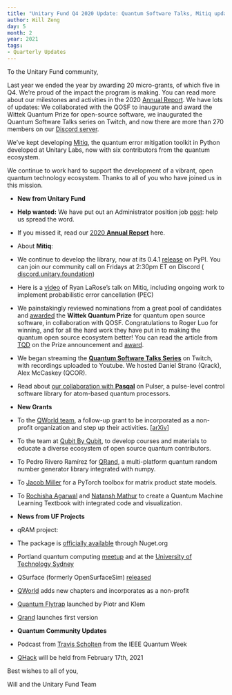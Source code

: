 ```yaml
---
title: "Unitary Fund Q4 2020 Update: Quantum Software Talks, Mitiq updates, and more grants"
author: Will Zeng
day: 5
month: 2
year: 2021
tags:
- Quarterly Updates
---
```


To the Unitary Fund community,

Last year we ended the year by awarding 20 micro-grants, of which five in Q4. We’re proud of the impact the program is making. You can read more about our milestones and activities in the 2020 [Annual Report](https://unitary.foundation/assets/Unitary_Fund_2020_Report.pdf). We have lots of updates: We collaborated with the QOSF to inaugurate and award the Wittek Quantum Prize for open-source software, we inaugurated the Quantum Software Talks series on Twitch, and now there are more than 270 members on our [Discord server](http://discord.unitary.foundation).

We’ve kept developing [Mitiq](https://github.com/unitaryfoundation/mitiq), the quantum error mitigation toolkit in Python developed at Unitary Labs, now with six contributors from the quantum ecosystem.

We continue to work hard to support the development of a vibrant, open quantum technology ecosystem. Thanks to all of you who have joined us in this mission.

*   ****New from Unitary Fund****

*   **Help wanted:** We have put out an Administrator position job [post](https://unitary.foundation/jobs/administrator.html): help us spread the word.
*   If you missed it, read our [2020 **Annual Report**](https://unitary.foundation/posts/2020.html) here.
*   About **Mitiq**: 

*   We continue to develop the library, now at its 0.4.1 [release](https://mitiq.readthedocs.io/en/stable/changelog.html) on PyPI. You can join our community call on Fridays at 2:30pm ET on Discord ( [discord.unitary.foundation](http://discord.unitary.foundation/))
*   Here is a [video](https://www.youtube.com/watch?v=5KDQtWzJcfw) of Ryan LaRose’s talk on Mitiq, including ongoing work to implement probabilistic error cancellation (PEC) 

*   We painstakingly reviewed nominations from a great pool of candidates and [awarded](https://medium.com/qosf/announcing-the-winner-of-the-2020-wittek-quantum-prize-for-open-source-software-59e847b38d9b) the **Wittek Quantum Prize** for quantum open source software, in collaboration with QOSF. Congratulations to Roger Luo for winning, and for all the hard work they have put in to making the quantum open source ecosystem better! You can read the article from [TQD](https://thequantumdaily.com/2020/10/19/quantum-open-source-foundation-kicks-off-the-wittek-quantum-prize/) on the Prize announcement and [award](https://thequantumdaily.com/2021/02/02/announcing-the-winner-of-the-2020-wittek-quantum-prize-for-open-source-software/). 
*   We began streaming the [**Quantum Software Talks Series**](https://unitary.foundation/talks.html) on Twitch, with recordings uploaded to Youtube. We hosted Daniel Strano (Qrack), Alex McCaskey (QCOR).
*   Read about [our collaboration with **Pasqal**](https://pasqal.io/2021/01/22/pulser-a-control-software-at-the-pulse-level-for-pasqal-quantum-processors/) on Pulser, a pulse-level control software library for atom-based quantum processors.

*   ****New Grants****

*   To the [QWorld team](https://qworld.lu.lv/), a follow-up grant to be incorporated as a non-profit organization and step up their activities. \[[arXiv](https://arxiv.org/abs/2010.13552)\]
*   To the team at [Qubit By Qubit](https://www.qubitbyqubit.org/), to develop courses and materials to educate a diverse ecosystem of open source quantum contributors.
*   To Pedro Rivero Ramírez for [QRand](https://github.com/pedrorrivero/qrand/), a multi-platform quantum random number generator library integrated with numpy.
*   To [Jacob Miller](http://jemisjoky.com/) for a PyTorch toolbox for matrix product state models.
*   To [Rochisha Agarwal](https://rochisha0.github.io/) and [Natansh Mathur](https://www.linkedin.com/in/natanshmathur/) to create a Quantum Machine Learning Textbook with integrated code and visualization.

*   ****News from UF Projects****

*   qRAM project:

*   The package is [officially available](https://www.nuget.org/packages/QSharpCommunity.Libraries.Qram/) through Nuget.org 
*   Portland quantum computing [meetup](https://www.youtube.com/watch?v=41ZgLtI6gZw) and at the [University of Technology Sydney](https://www.youtube.com/watch?v=eNIt5mPypvo&feature=youtu.be)

*   QSurface (formerly OpenSurfaceSim) [released](https://qsurface.readthedocs.io/en/latest/?badge=stable)
*   [QWorld](https://qworld.lu.lv/) adds new chapters and incorporates as a non-profit
*   [Quantum Flytrap](https://quantumflytrap.com/) launched by Piotr and Klem
*   [Qrand](https://github.com/pedrorrivero/qrand/) launches first version

*   ****Quantum Community Updates****

*   Podcast from [Travis Scholten](https://anchor.fm/quantumcomputingnow/episodes/Travis-Scholten-and-News-from-IEEE-Quantum-Week---Episode-23-Hybrid-em960c%C2%A0) from the IEEE Quantum Week
*   [QHack](https://anchor.fm/quantumcomputingnow/episodes/Travis-Scholten-and-News-from-IEEE-Quantum-Week---Episode-23-Hybrid-em960c%C2%A0) will be held from February 17th, 2021 

Best wishes to all of you,

Will and the Unitary Fund Team
